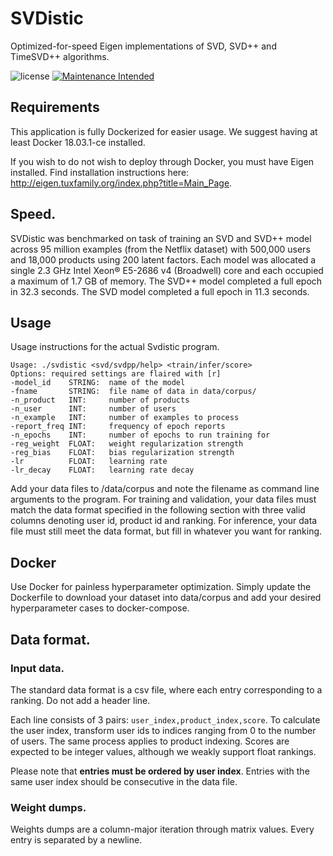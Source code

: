# SVDistic
Optimized-for-speed Eigen implementations of SVD, SVD++ and TimeSVD++ algorithms.

![license](https://img.shields.io/github/license/mashape/apistatus.svg)
[![Maintenance Intended](http://maintained.tech/badge.svg)](http://maintained.tech/) 
## Requirements
This application is fully Dockerized for easier usage. We suggest having at least Docker 18.03.1-ce installed.

If you wish to do not wish to deploy through Docker, you must have Eigen installed.
Find installation instructions here:
<http://eigen.tuxfamily.org/index.php?title=Main_Page>.

## Speed.
SVDistic was benchmarked on task of training an SVD and SVD++ model across 95 million examples (from the Netflix dataset) with 500,000 users and 18,000 products using 200 latent factors.
Each model was allocated a single 2.3 GHz Intel Xeon® E5-2686 v4 (Broadwell) core and each occupied a maximum of 1.7 GB of memory.
The SVD++ model completed a full epoch in 32.3 seconds.
The SVD model completed a full epoch in 11.3 seconds.

## Usage
Usage instructions for the actual Svdistic program.
```
Usage: ./svdistic <svd/svdpp/help> <train/infer/score>
Options: required settings are flaired with [r]
-model_id    STRING:  name of the model
-fname       STRING:  file name of data in data/corpus/
-n_product   INT:     number of products
-n_user      INT:     number of users
-n_example   INT:     number of examples to process
-report_freq INT:     frequency of epoch reports
-n_epochs    INT:     number of epochs to run training for
-reg_weight  FLOAT:   weight regularization strength
-reg_bias    FLOAT:   bias regularization strength
-lr          FLOAT:   learning rate
-lr_decay    FLOAT:   learning rate decay
```

Add your data files to /data/corpus and note the filename as command line arguments to the program. For training and validation, your data files must match the data format specified in the following section with three valid columns denoting user id, product id and ranking. For inference, your data file must still meet the data format, but fill in whatever you want for ranking.

## Docker
Use Docker for painless hyperparameter optimization.
Simply update the Dockerfile to download your dataset into data/corpus and add your desired hyperparameter cases to docker-compose.

## Data format.
### Input data.
The standard data format is a csv file, where each entry corresponding to a ranking.
Do not add a header line.

Each line consists of 3 pairs: `user_index,product_index,score`.
To calculate the user index, transform user ids to indices ranging from 0 to the number of users.
The same process applies to product indexing.
Scores are expected to be integer values, although we weakly support float rankings.

Please note that **entries must be ordered by user index**. Entries with the same user index should be consecutive in the data file.

### Weight dumps.
Weights dumps are a column-major iteration through matrix
values. Every entry is separated by a newline.

